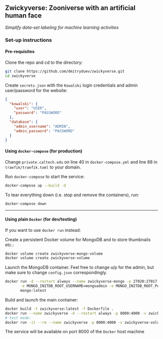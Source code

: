 ## Zwickyverse: Zooniverse with an artificial human face

_Simplify data-set labeling for machine learning activities_


### Set-up instructions

#### Pre-requisites

Clone the repo and cd to the directory:
```bash
git clone https://github.com/dmitryduev/zwickyverse.git
cd zwickyverse
```

Create `secrets.json` with the `Kowalski` login credentials and admin user/password for the website:
```json
{
  "kowalski": {
    "user": "USER",
    "password": "PASSWORD"
  },
  "database": {
    "admin_username": "ADMIN",
    "admin_password": "PASSWORD"
  }
}
```

#### Using `docker-compose` (for production)

Change `private.caltech.edu` on line 40 in `docker-compose.yml` and line 88 in `traefik/traefik.toml` to your domain. 

Run `docker-compose` to start the service:
```bash
docker-compose up --build -d
```

To tear everything down (i.e. stop and remove the containers), run:
```bash
docker-compose down
```

---

#### Using plain `Docker` (for dev/testing)

If you want to use `docker run` instead:

Create a persistent Docker volume for MongoDB and to store thumbnails etc.:
```bash
docker volume create zwickyverse-mongo-volume
docker volume create zwickyverse-volume
```

Launch the MongoDB container. Feel free to change u/p for the admin, 
but make sure to change `config.json` correspondingly.
```bash
docker run -d --restart always --name zwickyverse-mongo -p 27020:27017 -v zwickyverse-mongo-volume:/data/db \
       -e MONGO_INITDB_ROOT_USERNAME=mongoadmin -e MONGO_INITDB_ROOT_PASSWORD=mongoadminsecret \
       mongo:latest
```

Build and launch the main container:
```bash
docker build -t zwickyverse:latest -f Dockerfile .
docker run --name zwickyverse -d --restart always -p 8000:4000 -v zwickyverse-volume:/data --link zwickyverse-mongo:mongo zwickyverse:latest
# test mode:
docker run -it --rm --name zwickyverse -p 8000:4000 -v zwickyverse-volume:/data --link zwickyverse-mongo:mongo zwickyverse:latest
```

The service will be available on port 8000 of the `Docker` host machine